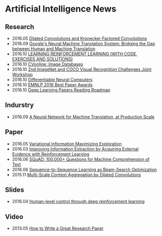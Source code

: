 # Artificial Intelligence News

## Research
* 2016.05 [Dilated Convolutions and Kronecker Factored Convolutions](http://www.inference.vc/dilated-convolutions-and-kronecker-factorisation/)
* 2016.09 [Google's Neural Machine Translation System: Bridging the Gap between Human and Machine Translation](https://arxiv.org/abs/1609.08144)
* 2016.10 [LEARNING REINFORCEMENT LEARNING (WITH CODE, EXERCISES AND SOLUTIONS)](http://www.wildml.com/2016/10/learning-reinforcement-learning/?from=timeline&isappinstalled=0)
* 2016.10 [CVonline: Image Databases](http://homepages.inf.ed.ac.uk/rbf/CVonline/Imagedbase.htm)
* 2016.10 [2nd ImageNet and COCO Visual Recognition Challenges Joint Workshop](http://image-net.org/challenges/ilsvrc+coco2016)
* 2016.10 [Differentiable Neural Computers](https://deepmind.com/blog/differentiable-neural-computers/)
* 2016.10 [EMNLP 2016 Best Paper Awards](http://www.emnlp2016.net/best-papers.html)
* 2016.10 [Deep Learning Papers Reading Roadmap](https://github.com/songrotek/Deep-Learning-Papers-Reading-Roadmap/blob/master/README.md)

## Indurstry
* 2016.09 [A Neural Network for Machine Translation, at Production Scale](https://research.googleblog.com/2016/09/a-neural-network-for-machine.html)

## Paper
* 2016.05 [Variational Information Maximizing Exploration](https://arxiv.org/abs/1605.09674)
* 2016.03 [Improving Information Extraction by Acquiring External Evidence with Reinforcement Learning](https://arxiv.org/abs/1603.07954)
* 2016.06 [SQuAD: 100,000+ Questions for Machine Comprehension of Text](https://arxiv.org/abs/1606.05250)
* 2016.06 [Sequence-to-Sequence Learning as Beam-Search Optimization](https://arxiv.org/abs/1606.02960)
* 2015.11 [Multi-Scale Context Aggregation by Dilated Convolutions](https://arxiv.org/abs/1511.07122)

## Slides
* 2016.04 [Human-level control through deep reinforcement learning](http://ir.hit.edu.cn/~jguo/docs/notes/dqn-atari.pdf)

## Video
* 2013.05 [How to Write a Great Research Paper](https://www.youtube.com/watch?v=g3dkRsTqdDA)
